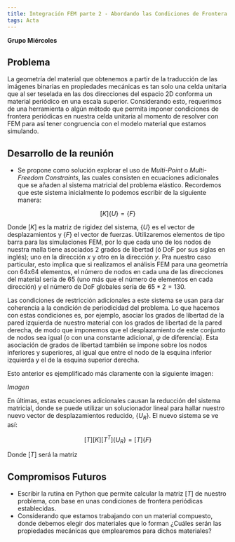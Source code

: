 ```yaml
---
title: Integración FEM parte 2 - Abordando las Condiciones de Frontera Periódicas
tags: Acta
---
```

**Grupo Miércoles**

## Problema
La geometría del material que obtenemos a partir de la traducción de las imágenes binarias en propiedades mecánicas es tan solo una celda unitaria que al ser teselada en las dos direcciones del espacio 2D conforma un material periódico en una escala superior. Considerando esto, requerimos de una herramienta o algún método que permita imponer condiciones de frontera periódicas en nuestra celda unitaria al momento de resolver con FEM para así tener congruencia con el modelo material que estamos simulando.

## Desarrollo de la reunión

- Se propone como solución explorar el uso de *Multi-Point* o *Multi-Freedom Constraints*, las cuales consisten en ecuaciones adicionales que se añaden al sistema matricial del problema elástico. Recordemos que este sistema inicialmente lo podemos escribir de la siguiente manera:

$$ [K] \{U\} = \{F\} $$

Donde $[K]$ es la matriz de rigidez del sistema, $\{U\}$ es el vector de desplazamientos y $\{F\}$ el vector de fuerzas. Utilizaremos elementos de tipo barra para las simulaciones FEM, por lo que cada uno de los nodos de nuestra malla tiene asociados 2 grados de libertad (ó DoF por sus siglas en inglés); uno en la dirección $x$ y otro en la dirección $y$. Pra nuestro caso particular, esto implica que si realizamos el análisis FEM para una geometría con 64x64 elementos, el número de nodos en cada una de las direcciones del material sería de 65 (uno más que el número de elementos en cada dirección) y el número de DoF globales sería de $65*2=130$. 

Las condiciones de restricción adicionales a este sistema se usan para dar coherencia a la condición de periodicidad del problema. Lo que hacemos con estas condiciones es, por ejemplo, asociar los grados de libertad de la pared izquierda de nuestro material con los grados de libertad de la pared derecha, de modo que imponemos que el desplazamiento de este conjunto de nodos sea igual (o con una constante adicional, $\varphi$ de diferencia). Esta asociación de grados de libertad también se impone sobre los nodos inferiores y superiores, al igual que entre el nodo de la esquina inferior izquierda y el de la esquina superior derecha. 

Esto anterior es ejemplificado más claramente con la siguiente imagen:

*Imagen*

En últimas, estas ecuaciones adicionales causan la reducción del sistema matricial, donde se puede utilizar un solucionador lineal para hallar nuestro nuevo vector de desplazamientos reducido, $\{ U_R \}$. El nuevo sistema se ve así:

$$ [T] [K] [T^T] \{U_R \} = [T] \{F\} $$

Donde $[T]$ será la matriz 

## Compromisos Futuros
- Escribir la rutina en Python que permite calcular la matriz $[T]$ de nuestro problema, con base en unas condiciones de frontera periódicas establecidas.
- Considerando que estamos trabajando con un material compuesto, donde debemos elegir dos materiales que lo forman ¿Cuáles serán las propiedades mecánicas que emplearemos para dichos materiales?
